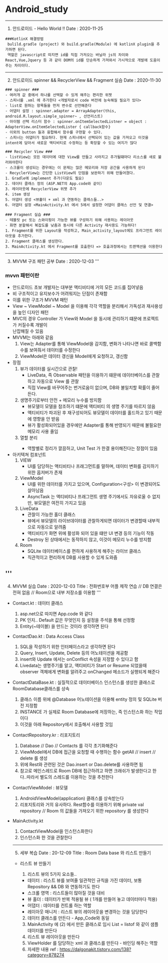 # Android_study

-------------------------
 1. 안드로이드 - Hello World !! 
 Date : 2020-11-25
```
###KotlinX 해결방법
 bulild.gradle (project) 와 build.gradle(Module) 에 kotlinX plugin을 추가하면 된다.
 역할은 javascript로 따지면 id를 직접 가저오는 바닐라 js의 차이와 React,Vue,Jquery 등 과 같이 DOM의 id를 단순하게 가져와서 가시적으로 개발에 도움이 주는 차이이다.
```

-------------------------
 2. 안드로이드 spinner && RecyclerView && Fragment 실슴
 Date : 2020-11-30
```
### spinner ###
- 여러개 값 중에서 하나를 선택할 수 있게 해주는 편리한 위젯
- 스피너를 .xml 에 추가한다 <개발자로서 code 버전에 능숙해질 필요가 있다>
- list로 원하는 항목들을 먼저 변수로 선언해준다
- 어댑터 설정 : spinner.adapter = ArrayAdapter(this, android.R.layout.simple_spinner~ , 선언리스트)
- 아이템 선택 리스터 함수 : spinner.onItemSelectedListner = object : AdapterView.onItemSelectedLister { callback함수}
- 이외의 button 들과 융합해서 함수를 구현할 수 있다.
- 스피너는 어댑터가 필요하다. 현재 스피너에서 선택되어 있는 값을 가져오고 이것을 intent에 담아서 새로운 액티비티로 수정하는 등 확장할 수 있는 여지가 많다
```

```
### Recycler View ###
- listView는 모든 데이터에 대한 View를 만들고 사라지고 추가될떄마다 리소스를 새로 불러와야한다
- 스크롤이 생성되는 경우에는 이 문제는 많은 메모리와 저장 공간을 사용하게 된다
- RecyclerView는 간단한 ListView의 단점을 보완하기 위해 만들어졌다.
1. Gradle에 implement 추가(다운도 필요)
2. 데이터 클래스 정의 (ASP.NET의 App.code와 같이)
3. 레이아웃에 RecyclerView 위젯 추가
4. item 생성
5. 어댑터 생성 <뷰홀더 + xml 과 연동하는 클래스들..>
6. 어댑터 설정 <MainActivity.kt 에서 5에서 설정한 어댑터 클래스 선언 및 연결>
```
```
### Fragment 실습 ###
- 테블릿 pc 또는 스와이핑이 가능한 뷰를 구성하기 위해 사용하는 레이아웃
- 화면 분할해서 복잡도를 낮춤과 동시에 다른 Activity 재사용도 가능하다!
1. Fragment를 위한 Layout을 작성하고, Main_activity_layout에도 프라그먼트 레이아웃을 추가한다.
2. Fragment 클래스를 생성한다. 
3. MainActivity.kt 에서 Fragment를 호출한다 => 호출과정에서는 트랜잭션을 이용한다 

```
------------------------------
 3. MVVM 구조 패턴 공부
 Date : 2020-12-03
'''
### mvvn 패턴이란
- 안드로이드 초보 개발자는 대부분 액티비티에 거의 모든 코드를 집어넣음
- 비 구조적이고 유지보수가 어려워지는 단점이 존재함
- 이를 위한 구조가 MVVM 패턴
- View ~ ViewModel ~ Model 을 이용해 각각 역할을 분리해서 가독성과 재사용성을 높인 디자인 패턴
- MVC의 경우 Controller 가 View와 Model 을 동시에 관리하기 떄문에 프로젝트가 커질수록 개발이    
  난잡해질 수 있음
- MVVM는 아래와 같음
    1. View는 Adapter를 통해 ViewModel을 감지함, 변화가 나타나면 바로 콜백함수를 보여줘서 데이터를 수정한다
    2. ViewModel은 데이터 갱신을 Model에게 요청하고, 갱신함
- 장점
    1. 뷰가 데이터를 실시간으로 관찰!
        * LiveData, 즉 Observable 패턴을 이용하기 떄문에 데이터베이스를 관찰하고 자동으로  View<UI> 를 관찰
        * 직접 View를 바꾸어주는 번거로움이 없으며, DB와 불일치할 확률이 줄어든다.
    2. 생명주기로부터 안전 + 메모리 누수를 방지함
        * 뷰모델이 모델을 참조하기 떄문에 액티비티<View> 의 생명 주기를 따르지 않음
        * 액티비티가 파괴된 후 재구성되어도 뷰모델이 데이터를 홀드하고 있기 때문에 영향을 안 받음
        * 뷰가 활성화되어있을 경우에만 Adapter를 통해 반영되기 때문에 불필요한 메모리 사용 줄임
    3. 열할 분리 <Modul>
        * 역할별로 정리가 깔끔하고, Unit Test 가 한결 용이해진다는 장점이 있음
- 아키텍쳐 컴포넌트
    1. VIEW
        * UI를 담당하는 액티비티나 프래그먼트를 말하며, 데이터 변화를 감지하기 위한 옵저버가 존재
    2. ViewModel
        * UI를 위한 데이터를 가지고 있으며, Configuration<구성> 이 변경되어도 살아남음
        * AsyncTask 는 액티비티나 프래그먼트 생명 주기에서도 자유로울 수 없지만, 뷰모델은 여전히 가지고 있음
    3. LiveData
        * 관찰이 가능한 홀더 클래스
        * 뷰에서 뷰모델의 라이브데이터를 관찰하게되면 데이터가 변경할때 내부적으로 자동으로 알려줌
        * 액티비티가 화면 위에 활성화 되어 있을 떄만 UI 변경 등의 기능이 작동
        * Destroy 된 상태에서는 동작하지 않고, 이것이 메모리 누수를 방지함
    4. Room
        * SQLite 데이터베이스를 편하게 사용하게 해주는 라이브 클래스
        * 직관적이고 편리하게 DB를 사용할 수 있게 도와줌

'''
-------------------
4. MVVM 실습
Date : 2020-12-03
Title : 전화번호부 어플 제작 연습 // DB 연결은 전혀 없음 // Room으로 내부 저장소를 이용함
'''
- Contact.kt : 데이터 클래스 
    1. asp.net으로 따지면 App.code 와 같다
    2. PK 인지.. Default 값은 무엇인지 등 설정을 주석을 통해 선정함
    3. Entity(~테이블) 을 만드는 것이라 생각하면 된다

- ContactDao.kt : Data Access Class
    1. SQL을 작성하기 위한 인터페이스라고 생각하면 된다
    2. Query, Insert, Update, Delete 등의 어노테이션을 제공함
    3. insert와 Update 에서는 onConflict 속성을 지정할 수 있다고 함
    4. Livedata는 생명주기를 알고, 액티비티가 Start or Resume 되었을때 observer 객체에게 변화를 알려주고 onChanged 메소드가 실행되게 해준다

- ContactDataBase.kt : 실질적으로 데이터베이스 인스턴스를 생성한 클래스로 RoomDatabase클래스를 상속
    1. 클래스 이름 위에 @Database 어노테이션을 이용해 entity 정의 및 SQLite 버전 지정함
    2. INSTANCE 가 실제로 Room Database에 저장하는, 즉 인스턴스화 하는 작업이다
    3. 이것을 아래 Repository에서 호출해서 사용할 것임

-  ContactRepository.kr : 리포지토리
    1. Database // Dao // Contacts 를 각각 초기화해준다
    2. ViewModel에서 DB에 접근을 요청할 때 수행하는 함수 getAll // insert // delete 를 생성
    3. 위에 Rest와 관련된 것은 Dao.insert or Dao.delete를 사용하면 됨
    4. 참고로 메인스레드로 Room DB에 접근하려고 하면 크래쉬가 발생한다고 한다..따라서 별도의 스레드를 이용하는 것을 추천한다

-   ContactViewModel : 뷰모델
    1. AndroidViewModel(application) 클래스를 상속받는다
    2. 리포지토리와 거의 유사하다. Rest함수를 이용하기 위해 private val repository // Room 의 값들을 가져오기 위한 repository 를 생성한다


- MainActivity.kt
    1. ContactViewModel을 인스턴스화한다
    2. 인스턴스화 한 것을 관찰한다




    --------------------------
    5. 세부 복습 
    Date : 20-12-09
    Title : Room Data base 와 리스트 만들기

    - 리스트 뷰 만들기
      1. 리스트 뷰의 5가지 요소들..
        * 데이터 : 리스트 뷰를 보여줄 일관적인 규칙을 가진 데이터, 보통     
          Repository && DB 와 연동하기도 한다
        * 스크롤 영역 : 리스트들이 많아질 것을 대비
        * 뷰 홀더 : 데이터가 반복 적용될 뷰 ( 1개를 만들어 놓고 데이터마다 
          적용)
        * 어댑터 : 데이터를 컨트롤 하는 역할
        * 레이아웃 매니저 : 리스트 뷰의 레이아웃을 변경하는 것을 담당한다

      2. 데이터 클래스를 만든다 - App_Code와 동일
      3. MainActivity 에 (2) 에서 만든 클래스로 임시 List<Contacts> = listof 와 같이 샘플 데이터를 만든다
      4. 리스트 뷰 레이아웃을 만든다
      5. ViewHolder 를 담당하는 xml 과 클래스를 만든다 - 바인딩 해주는 역할
      6. 자세한 내용 ref : https://dalgonakit.tistory.com/138?category=878274


    


    



